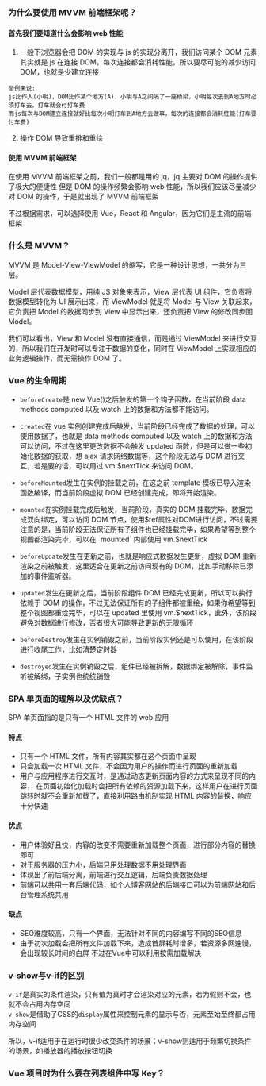 ### 为什么要使用 MVVM 前端框架呢？

#### 首先我们要知道什么会影响 web 性能

1. 一般下浏览器会把 DOM 的实现与 js 的实现分离开，我们访问某个 DOM 元素其实就是 js 在连接 DOM，每次连接都会消耗性能，所以要尽可能的减少访问 DOM，也就是少建立连接

```
举例来说:
js比作人(小明)，DOM比作某个地方(A)，小明与A之间隔了一座桥梁，小明每次去到A地方时必须打车去，打车就会付打车费
而js每次与DOM建立连接就好比每次小明打车到A地方去做事，每次的连接都会消耗性能(打车要付车费)
```

2. 操作 DOM 导致重排和重绘

#### 使用 MVVM 前端框架

在使用 MVVM 前端框架之前，我们一般都是用的 jq，jq 主要对 DOM 的操作提供了极大的便捷性
但是 DOM 的操作频繁会影响 web 性能，所以我们应该尽量减少对 DOM 的操作，于是就出现了 MVVM 前端框架

不过根据需求，可以选择使用 Vue，React 和 Angular，因为它们是主流的前端框架

### 什么是 MVVM？

MVVM 是 Model-View-ViewModel 的缩写，它是一种设计思想，一共分为三层。

Model 层代表数据模型，用纯 JS 对象来表示，View 层代表 UI 组件，它负责将数据模型转化为 UI 展示出来，而 ViewModel 就是将 Model 与 View 关联起来，它负责把 Model 的数据同步到 View 中显示出来，还负责把 View 的修改同步回 Model。

我们可以看出，View 和 Model 没有直接通信，而是通过 ViewModel 来进行交互的，所以我们在开发时可以专注于数据的变化，同时在 ViewModel 上实现相应的业务逻辑操作，而无需操作 DOM 了。

### Vue 的生命周期

- `beforeCreate`是 new Vue()之后触发的第一个钩子函数，在当前阶段 data methods computed 以及 watch 上的数据和方法都不能访问。

- `created`在 vue 实例创建完成后触发，当前阶段已经完成了数据的处理，可以使用数据了，也就是 data methods computed 以及 watch 上的数据和方法可以访问，不过在这里更改数据不会触发 updated 函数，但是可以做一些初始化数据的获取，想 ajax 请求网络数据等，这个阶段无法与 DOM 进行交互，若是要的话，可以用过 vm.\$nextTick 来访问 DOM。
- `beforeMounted`发生在实例的挂载之前，在这之前 template 模板已导入渲染函数编译，而当前阶段虚拟 DOM 已经创建完成，即将开始渲染。
- `mounted`在实例挂载完成后触发，当前阶段，真实的 DOM 挂载完毕，数据完成双向绑定，可以访问 DOM 节点，使用$ref属性对DOM进行访问，不过需要注意的是，当前阶段无法保证所有子组件也已经挂载完毕，如果希望等到整个视图都渲染完毕，可以在 `mounted` 内部使用 vm.$nextTick
- `beforeUpdate`发生在更新之前，也就是响应式数据发生更新，虚拟 DOM 重新渲染之前被触发，这里适合在更新之前访问现有的 DOM，比如手动移除已添加的事件监听器。
- `updated`发生在更新之后，当前阶段组件 DOM 已经完成更新，所以可以执行依赖于 DOM 的操作，不过无法保证所有的子组件都被重绘，如果你希望等到整个视图都重绘完毕，可以在 updated 里使用 vm.\$nextTick，此外，该阶段避免对数据进行修改，否者很大可能导致更新的无限循环
- `beforeDestroy`发生在实例销毁之前，当前阶段实例还是可以使用，在该阶段进行收尾工作，比如清楚定时器
- `destroyed`发生在实例销毁之后，组件已经被拆解，数据绑定被解除，事件监听被解绑，子实例也统统销毁

### SPA 单页面的理解以及优缺点？

SPA 单页面指的是只有一个 HTML 文件的 web 应用

#### 特点

- 只有一个 HTML 文件，所有内容其实都在这个页面中呈现
- 只会加载一次 HTML 文件，不会因为用户的操作而进行页面的重新加载
- 用户与应用程序进行交互时，是通过动态更新页面内容的方式来呈现不同的内容，
  在页面初始化加载时会把所有依赖的资源加载下来，这样用户在进行页面跳转时就不会重新加载了，直接利用路由机制实现 HTML 内容的替换，响应十分快速

#### 优点

- 用户体验好且快，内容的改变不需要重新加载整个页面，进行部分内容的替换即可
- 对于服务器的压力小，后端只用处理数据不用处理界面
- 体现出了前后端分离，前端进行交互逻辑，后端负责数据处理
- 前端可以共用一套后端代码，如个人博客网站的后端接口可以为前端网站和后台管理系统共用

#### 缺点
- SEO难度较高，只有一个界面，无法针对不同的内容编写不同的SEO信息
- 由于初次加载会把所有文件加载下来，造成首屏耗时增多，若资源多网速慢，会出现较长时间的白屏
不过在Vue中可以利用按需加载解决
### v-show与v-if的区别
`v-if`是真实的条件渲染，只有值为真时才会渲染对应的元素，若为假则不会，也就不会占用内存空间  
`v-show`是借助了CSS的`display`属性来控制元素的显示与否，元素至始至终都占用内存空间 
  
所以，v-if适用于在运行时很少改变条件的场景；v-show则适用于频繁切换条件的场景，如播放器的播放按钮切换
### Vue 项目时为什么要在列表组件中写 Key？
